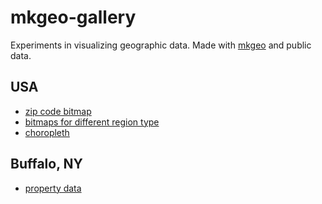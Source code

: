 # mkgeo-gallery
Experiments in visualizing geographic data. Made with [mkgeo](https://github.com/mkomo/mkgeo) and public data.

## USA
* [zip code bitmap](./zipbitmap)
* [bitmaps for different region type](./bitmapus)
* [choropleth](./choropleth)

## Buffalo, NY
* [property data](./buffalo-properties)
